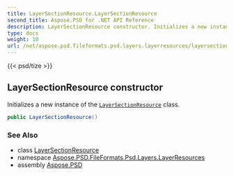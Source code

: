 ```yaml
---
title: LayerSectionResource.LayerSectionResource
second_title: Aspose.PSD for .NET API Reference
description: LayerSectionResource constructor. Initializes a new instance of the LayerSectionResource class
type: docs
weight: 10
url: /net/aspose.psd.fileformats.psd.layers.layerresources/layersectionresource/layersectionresource/
---
```

{{< psd/tize >}}
## LayerSectionResource constructor

Initializes a new instance of the [`LayerSectionResource`](../) class.

```csharp
public LayerSectionResource()
```

### See Also

* class [LayerSectionResource](../)
* namespace [Aspose.PSD.FileFormats.Psd.Layers.LayerResources](../../layersectionresource/)
* assembly [Aspose.PSD](../../../)


